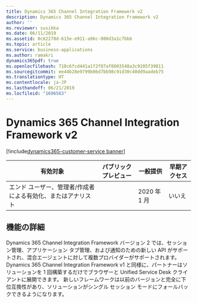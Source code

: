 ```yaml
---
title: Dynamics 365 Channel Integration Framework v2
description: Dynamics 365 Channel Integration Framework v2
author: ''
ms.reviewer: susikka
ms.date: 06/11/2019
ms.assetid: 0c62278d-615e-e911-a96c-000d3a1c7bbb
ms.topic: article
ms.service: business-applications
ms.author: ramakri
dynamics365pdf: true
ms.openlocfilehash: 710c6fcd441a1f2f07af8003548a3c9105f39811
ms.sourcegitcommit: ee44b28e9799b06d7bb98c91d30c40dd9aadeb75
ms.translationtype: HT
ms.contentlocale: ja-JP
ms.lasthandoff: 06/21/2019
ms.locfileid: "1696563"
---
```

# <a name="dynamics-365-channel-integration-framework-v2"></a>Dynamics 365 Channel Integration Framework v2
[!include[dynamics365-customer-service banner](../includes/dynamics365-customer-service.md)]

| 有効対象    |  パブリック プレビュー | 一般提供 | 早期アクセス |
| ---------- | ---------- |---------- |---------- |
|エンド ユーザー、管理者/作成者による有効化、またはアナリスト|| 2020 年 1 月|いいえ |






## <a name="feature-details"></a>機能の詳細
<!--feature detail start -->
Dynamics 365 Channel Integration Framework バージョン 2 では、セッション管理、アプリケーション タブ管理、および通知のための新しい API がサポートされ、混合エージェントに対して複数プロバイダーがサポートされます。 Dynamics 365 Channel Integration Framework v1 と同様に、パートナーはソリューションを 1 回構築するだけでブラウザーと Unified Service Desk クライアントに展開できます。 新しいフレームワークは以前のバージョンと完全に下位互換性があり、ソリューションがシングル セッション モードにフォールバックできるようになります。
<!--feature detail end -->










